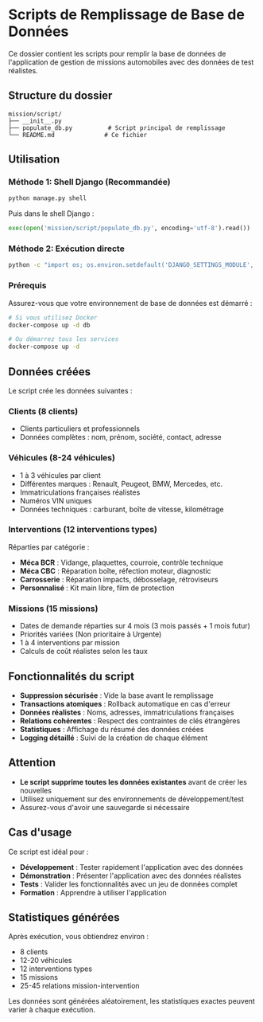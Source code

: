 # Scripts de Remplissage de Base de Données

Ce dossier contient les scripts pour remplir la base de données de l'application de gestion de missions automobiles avec des données de test réalistes.

## Structure du dossier

```text
mission/script/
├── __init__.py
├── populate_db.py          # Script principal de remplissage
└── README.md              # Ce fichier
```

## Utilisation

### Méthode 1: Shell Django (Recommandée)

```bash
python manage.py shell
```

Puis dans le shell Django :

```python
exec(open('mission/script/populate_db.py', encoding='utf-8').read())
```

### Méthode 2: Exécution directe

```bash
python -c "import os; os.environ.setdefault('DJANGO_SETTINGS_MODULE', 'my_airtable_api.settings'); import django; django.setup(); exec(open('mission/script/populate_db.py', encoding='utf-8').read())"
```

### Prérequis

Assurez-vous que votre environnement de base de données est démarré :

```bash
# Si vous utilisez Docker
docker-compose up -d db

# Ou démarrez tous les services
docker-compose up -d
```

## Données créées

Le script crée les données suivantes :

### Clients (8 clients)

- Clients particuliers et professionnels
- Données complètes : nom, prénom, société, contact, adresse

### Véhicules (8-24 véhicules)

- 1 à 3 véhicules par client
- Différentes marques : Renault, Peugeot, BMW, Mercedes, etc.
- Immatriculations françaises réalistes
- Numéros VIN uniques
- Données techniques : carburant, boîte de vitesse, kilométrage

### Interventions (12 interventions types)

Réparties par catégorie :

- **Méca BCR** : Vidange, plaquettes, courroie, contrôle technique
- **Méca CBC** : Réparation boîte, réfection moteur, diagnostic
- **Carrosserie** : Réparation impacts, débosselage, rétroviseurs
- **Personnalisé** : Kit main libre, film de protection

### Missions (15 missions)

- Dates de demande réparties sur 4 mois (3 mois passés + 1 mois futur)
- Priorités variées (Non prioritaire à Urgente)
- 1 à 4 interventions par mission
- Calculs de coût réalistes selon les taux

## Fonctionnalités du script

- **Suppression sécurisée** : Vide la base avant le remplissage
- **Transactions atomiques** : Rollback automatique en cas d'erreur
- **Données réalistes** : Noms, adresses, immatriculations françaises
- **Relations cohérentes** : Respect des contraintes de clés étrangères
- **Statistiques** : Affichage du résumé des données créées
- **Logging détaillé** : Suivi de la création de chaque élément

## Attention

- **Le script supprime toutes les données existantes** avant de créer les nouvelles
- Utilisez uniquement sur des environnements de développement/test
- Assurez-vous d'avoir une sauvegarde si nécessaire

## Cas d'usage

Ce script est idéal pour :

- **Développement** : Tester rapidement l'application avec des données
- **Démonstration** : Présenter l'application avec des données réalistes  
- **Tests** : Valider les fonctionnalités avec un jeu de données complet
- **Formation** : Apprendre à utiliser l'application

## Statistiques générées

Après exécution, vous obtiendrez environ :

- 8 clients
- 12-20 véhicules
- 12 interventions types
- 15 missions
- 25-45 relations mission-intervention

Les données sont générées aléatoirement, les statistiques exactes peuvent varier à chaque exécution.

